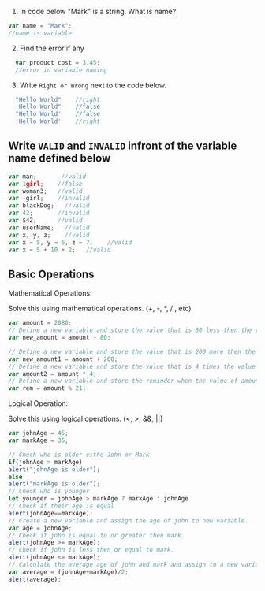 1. In code below "Mark" is a string.  What is name?
```js
var name = "Mark";
//name is variable
```

2. Find the error if any
```js
  var product cost = 3.45;
  //error in variable naming
```

3. Write `Right or Wrong` next to the code below.

```js
  "Hello World"    //right
  'Hello World"    //false
  "Hello World'    //false
  'Hello World'    //right
```

## Write `VALID` and `INVALID` infront of the variable name defined below
```js
var man;       //valid
var 1girl;    //false 
var woman3;   //valid
var -girl;    //invalid
var blackDog;   //valid
var 42;       //invalid
var $42;      //valid
var userName;   //valid
var x, y, z;    //valid 
var x = 5, y = 6, z = 7;    //valid
var x = 5 + 10 + 2;   //valid
```

## Basic Operations

Mathematical Operations:

Solve this using mathematical operations. (+, -, *, / , etc)

```js
var amount = 2080;
// Define a new variable and store the value that is 80 less then the value of amount.
var new_amount = amount - 80; 

// Define a new variable and store the value that is 200 more then the value of amount.
var new_amount1 = amount + 200;
// Define a new variable and store the value that is 4 times the value of amount.
var amount2 = amount * 4;
// Define a new variable and store the reminder when the value of amount is  divided by 21.
var rem = amount % 21;
```

Logical Operation:

Solve this using logical operations. (<, >, &&, ||)

```js
var johnAge = 45;
var markAge = 35;

// Check who is older eithe John or Mark
if(johnAge > markAge)
alert("johnAge is older");
else
alert("markAge is older");
// Check who is younger
let younger = johnAge > markAge ? markAge : johnAge
// Check if their age is equal
alert(johnAge==markAge);
// Create a new variable and assign the age of john to new variable.
var age = johnAge;
// Check if john is equal to or greater then mark.
alert(johnAge >= markAge);
// Check if john is less then or equal to mark.
alert(johnAge <= markAge);
// Calculate the average age of john and mark and assign to a new variable.
var average = (johnAge+markAge)/2;
alert(average);
```